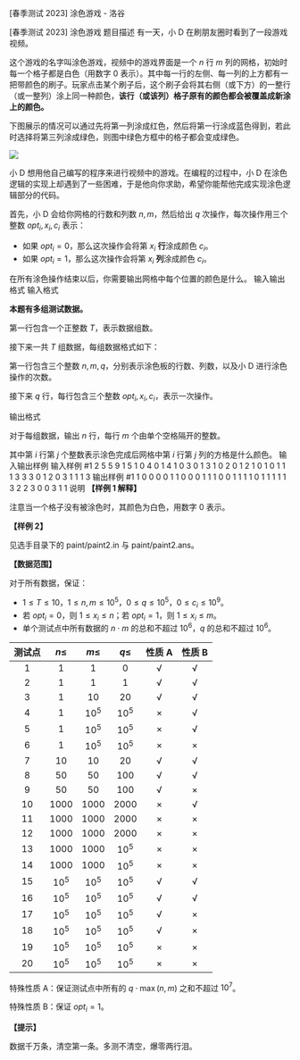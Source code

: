 



[春季测试 2023] 涂色游戏 - 洛谷














[春季测试 2023] 涂色游戏
题目描述
有一天，小 D 在刷朋友圈时看到了一段游戏视频。

这个游戏的名字叫涂色游戏，视频中的游戏界面是一个 $n$ 行 $m$ 列的网格，初始时每一个格子都是白色（用数字 $0$ 表示）。其中每一行的左侧、每一列的上方都有一把带颜色的刷子。玩家点击某个刷子后，这个刷子会将其右侧（或下方）的一整行（或一整列）涂上同一种颜色，**该行（或该列）格子原有的颜色都会被覆盖成新涂上的颜色。**

下图展示的情况可以通过先将第一列涂成红色，然后将第一行涂成蓝色得到，若此时选择将第三列涂成绿色，则图中绿色方框中的格子都会变成绿色。

![](https://cdn.luogu.com.cn/upload/image_hosting/dc71alkw.png)

小 D 想用他自己编写的程序来进行视频中的游戏。在编程的过程中，小 D 在涂色逻辑的实现上却遇到了一些困难，于是他向你求助，希望你能帮他完成实现涂色逻辑部分的代码。

首先，小 D 会给你网格的行数和列数 $n, m$，然后给出 $q$ 次操作，每次操作用三个整数 $opt_i, x_i, c_i$ 表示：

- 如果 $opt_i=0$，那么这次操作会将第 $x_i$ **行**涂成颜色 $c_i$。
- 如果 $opt_i=1$，那么这次操作会将第 $x_i$ **列**涂成颜色 $c_i$。

在所有涂色操作结束以后，你需要输出网格中每个位置的颜色是什么。
输入输出格式
输入格式

**本题有多组测试数据。**

第一行包含一个正整数 $T$，表示数据组数。

接下来一共 $T$ 组数据，每组数据格式如下：

第一行包含三个整数 $n, m, q$，分别表示涂色板的行数、列数，以及小 D 进行涂色操作的次数。

接下来 $q$ 行，每行包含三个整数 $opt_i, x_i, c_i$，表示一次操作。


输出格式

对于每组数据，输出 $n$ 行，每行 $m$ 个由单个空格隔开的整数。

其中第 $i$ 行第 $j$ 个整数表示涂色完成后网格中第 $i$ 行第 $j$ 列的方格是什么颜色。
输入输出样例
输入样例 #1
2
5 5 9
1 5 1
0 4 0
1 4 1
0 3 0
1 3 1
0 2 0
1 2 1
0 1 0
1 1 1
3 3 3
0 1 2
0 3 1
1 1 3
输出样例 #1
1 0 0 0 0
1 1 0 0 0
1 1 1 0 0
1 1 1 1 0
1 1 1 1 1
3 2 2
3 0 0
3 1 1
说明
**【样例 1 解释】**

注意当一个格子没有被涂色时，其颜色为白色，用数字 $0$ 表示。

**【样例 2】**

见选手目录下的 paint/paint2.in 与 paint/paint2.ans。

**【数据范围】**

对于所有数据，保证：

- $1 \leq T \leq 10$，$1 \leq n,m \leq 10^5$，$0 \leq q \leq 10^5$，$0 \leq c_i \leq 10^9$。
- 若 $opt_i=0$，则 $1 \leq x_i \leq n$；若 $opt_i=1$，则 $1 \leq x_i \leq m$。
- 单个测试点中所有数据的 $n \cdot m$ 的总和不超过 $10^6$，$q$ 的总和不超过 $10^6$。

|测试点|$n \le$|$m \le$|$q \le$|性质 A|性质 B|
|:-:|:-:|:-:|:-:|:-:|:-:|
|1|$1$|$1$|$0$|√|√|
|2|$1$|$1$|$1$|√|√|
|3|$1$|$10$|$20$|√|√|
|4|$1$|$10^5$|$10^5$|×|√|
|5|$1$|$10^5$|$10^5$|×|√|
|6|$1$|$10^5$|$10^5$|×|×|
|7|$10$|$10$|$20$|√|√|
|8|$50$|$50$|$100$|√|√|
|9|$50$|$50$|$100$|√|×|
|10|$1000$|$1000$|$2000$|×|√|
|11|$1000$|$1000$|$2000$|×|×|
|12|$1000$|$1000$|$2000$|×|×|
|13|$1000$|$1000$|$10^5$|×|×|
|14|$1000$|$1000$|$10^5$|×|×|
|15|$10^5$|$10^5$|$10^5$|√|√|
|16|$10^5$|$10^5$|$10^5$|√|√|
|17|$10^5$|$10^5$|$10^5$|√|×|
|18|$10^5$|$10^5$|$10^5$|√|×|
|19|$10^5$|$10^5$|$10^5$|×|×|
|20|$10^5$|$10^5$|$10^5$|×|×|

特殊性质 A：保证测试点中所有的 $q \cdot \max(n, m)$ 之和不超过 $10^7$。

特殊性质 B：保证 $opt_i = 1$。

**【提示】**

数据千万条，清空第一条。多测不清空，爆零两行泪。







